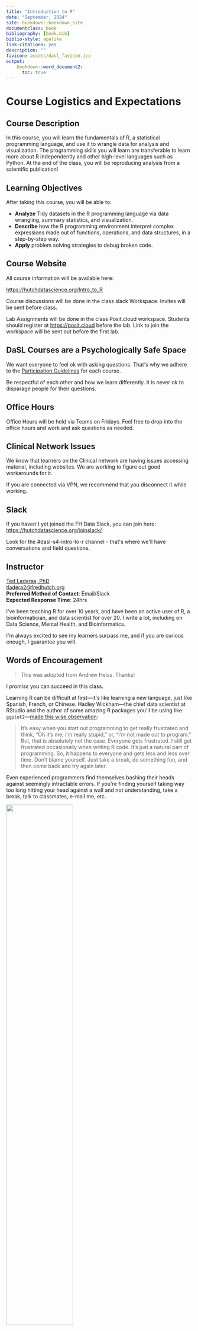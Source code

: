 ```yaml
---
title: "Introduction to R"
date: "September, 2024"
site: bookdown::bookdown_site
documentclass: book
bibliography: [book.bib]
biblio-style: apalike
link-citations: yes
description: ""
favicon: assets/dasl_favicon.ico
output:
    bookdown::word_document2:
      toc: true
---
```


# Course Logistics and Expectations



## Course Description

In this course, you will learn the fundamentals of R, a statistical programming language, and use it to wrangle data for analysis and visualization. The programming skills you will learn are transferable to learn more about R independently and other high-level languages such as Python. At the end of the class, you will be reproducing analysis from a scientific publication!

## Learning Objectives

After taking this course, you will be able to:

- **Analyze** Tidy datasets in the R programming language via data wrangling, summary statistics, and visualization.
- **Describe** how the R programming environment interpret complex expressions made out of functions, operations, and data structures, in a step-by-step way.
- **Apply** problem solving strategies to debug broken code.

## Course Website

All course information will be available here:

https://hutchdatascience.org/Intro_to_R

Course discussions will be done in the class slack Workspace. Invites will be sent before class.

Lab Assignments will be done in the class Posit.cloud workspace. Students should register at https://posit.cloud before the lab. Link to join the workspace will be sent out before the first lab.

## DaSL Courses are a Psychologically Safe Space

We want everyone to feel ok with asking questions. That's why we adhere to the [Participation Guidelines](https://hutchdatascience.org/communitystudios/guidelines/) for each course.

Be respectful of each other and how we learn differently. It is never ok to disparage people for their questions. 

## Office Hours

Office Hours will be held via Teams on Fridays. Feel free to drop into the office hours and work and ask questions as needed.

## Clinical Network Issues

We know that learners on the Clinical network are having issues accessing material, including websites. We are working to figure out good workarounds for it.

If you are connected via VPN, we recommend that you disconnect it while working. 

## Slack

If you haven't yet joined the FH Data Slack, you can join here: https://hutchdatascience.org/joinslack/

Look for the #dasl-s4-intro-to-r channel - that's where we'll have conversations and field questions.

## Instructor

[Ted Laderas, PhD](https://laderast.github.io)  
tladera2@fredhutch.org  
**Preferred Method of Contact**: Email/Slack  
**Expected Response Time**: 24hrs  

I've been teaching R for over 10 years, and have been an active user of R, a bioinformatician, and data scientist for over 20. I write a lot, including on Data Science, Mental Health, and Bioinformatics. 

I'm always excited to see my learners surpass me, and if you are curious enough, I guarantee you will.

## Words of Encouragement

> This was adopted from Andrew Heiss. Thanks!

I *promise* you can succeed in this class.

Learning R can be difficult at first—it's like learning a new language, just like Spanish, French, or Chinese. Hadley Wickham—the chief data scientist at RStudio and the author of some amazing R packages you'll be using like `ggplot2`—[made this wise observation](https://r-posts.com/advice-to-young-and-old-programmers-a-conversation-with-hadley-wickham/): 

> It’s easy when you start out programming to get really frustrated and think, “Oh it’s me, I’m really stupid,” or, “I’m not made out to program.” But, that is absolutely not the case. Everyone gets frustrated. I still get frustrated occasionally when writing R code. It’s just a natural part of programming. So, it happens to everyone and gets less and less over time. Don’t blame yourself. Just take a break, do something fun, and then come back and try again later.

Even experienced programmers find themselves bashing their heads against seemingly intractable errors. If you're finding yourself taking way too long hitting your head against a wall and not understanding, take a break, talk to classmates, e-mail me, etc. 

<img src="images/hosrt_error_tweet.png" width="60%" />

[![Alison Horst: Gator error](images/gator_error.jpg)](https://twitter.com/allison_horst/status/1213275783675822080)

## LeaRning is Social

- Be curious, not afraid. 
- Know that if you have a question, other people will have it.
- Asking questions is our way of taking care of others

The students who have a bad time in my workshops and courses are the ones who don't work with each other to learn. We are a learning community, and we should help each other to learn. 

> Find a buddy to work with - and check in with them during class and out of class

If you understand something and someone is struggling with it, try and help them. If you are struggling, take a breath, and try to pinpoint what you are struggling with. 

Our goal is to be better programmers each day, not to be the perfect programmer. There's no such thing as a perfect programmer. I've been learning new things almost every day.

## Course Times

I know that everyone is busy, and we'll do our best to accomodate everyone's schedule. 

Classes will be recorded, but please do not use this as an excuse to miss class. Again, those who are curious and ask questions will learn quite a bit. 

## Class Schedule

There are two sections of Intro to R.  

- A hybrid (in-person and online) session on Wednesdays (12-1:30 PM PST)
- A completely remote session on Thursdays (2-3:30 PM PST)

When you are enrolled, we will send you teams invites for your section. Please note that we are at capacity for in-person. So if you have enrolled as online, please stay online.

The Hybrid Sections will be held in the Data Science Lab Lounge - Arnold M1- and online. Please note that I will in town and teaching in person on the starred (*) dates below. 

Dates when I am not on campus, you are free to attend in the DaSL lounge, but I will be teaching Remotely. 

If you are remote, feel free to jump between either sessions.

|Week|Subject|Hybrid Section Dates|Remote Session Dates|
|----|--------------------|--------------------|-----|
|1*|Introduction to R/RStudio|September 25|September 26|
|2|Data Structures|October 2|October 3|
|3*|Data Visualization|October 9|October 10|
|4 (optional)|Community Session|October 16|October 16|
|5*|Data Wrangling 1|October 23|October 24||
|6|Data Wrangling 2|October 30|October 31||
|7* (optional)|Community Session|November 6|November 6|
|8|Wrap-up/Discuss Code-a-thon|November 13|November 14|

Note that the Community Sessions are Shared between the two sections.

More details about the Code-a-thon to come.

## Community Sessions

Two times this quarter we will have learning community sessions, to talk about applications of what we're learning. These sessions are optional, but will help you solidify your learning during the course.

These dates are: 

October 16 at 12-1:30 PM
November 6 at 12-1:30 PM

These dates will be sent to you when you register for the course.

## Patient / Clinical Data is a No on Posit Cloud

The Posit Cloud workspace is for your learning. Please do not put any patient or clinical information on there.

## Offerings

This course is taught on a regular basis at [Fred Hutch Cancer Center](https://www.fredhutch.org/) through the [Data Science Lab](https://hutchdatascience.org/). Announcements of course offering can be found [here](https://hutchdatascience.org/training/). If you wish to follow the course content asynchronously, you may access the course content on this website and [exercises and solutions on Posit Cloud](https://posit.cloud/content/8245357). The Posit Cloud compute space can be copied to your own workspace for personal use, and you can get started via this [introduction](https://hutchdatascience.org/Intro_to_R/intro-to-computing.html#posit-cloud-setup). Or, you can access the [exercises and solutions on GitHub](https://github.com/fhdsl/Intro_to_R_Exercises).
